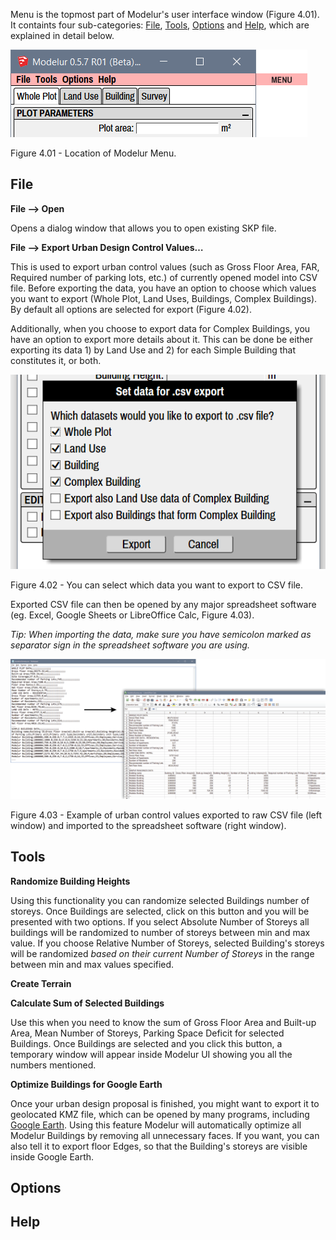 Menu is the topmost part of Modelur's user interface window (Figure 4.01). It containts four sub-categories: [File](#file), [Tools](#tools), [Options](#options) and [Help](#help), which are explained in detail below.

![Modelur Menu](../img/modelur_ui_parts_menu_annotated.png)
<figcaption>Figure 4.01 - Location of Modelur Menu.</figcaption>

File
----

**File --> Open**

Opens a dialog window that allows you to open existing SKP file.

**File --> Export Urban Design Control Values…**

This is used to export urban control values (such as Gross Floor Area, FAR, Required number of parking lots, etc.) of currently opened model into CSV file. Before exporting the data, you have an option to choose which values you want to export (Whole Plot, Land Uses, Buildings, Complex Buildings). By default all options are selected for export (Figure 4.02).

Additionally, when you choose to export data for Complex Buildings, you have an option to export more details about it. This can be done be either exporting its data 1) by Land Use and 2) for each Simple Building that constitutes it, or both.

![Urban indicators export](../img/export_urban_control_indicators.png)
<figcaption>Figure 4.02 - You can select which data you want to export to CSV file.</figcaption>

Exported CSV file can then be opened by any major spreadsheet software (eg. Excel, Google Sheets or LibreOffice Calc, Figure 4.03).

_Tip: When importing the data, make sure you have semicolon marked as separator sign in the spreadsheet software you are using._

![Exported urban control values](../img/exported_urban_control_values.png)
<figcaption>Figure 4.03 - Example of urban control values exported to raw CSV file (left window) and imported to the spreadsheet software (right window).</figcaption> 

Tools
-----

**Randomize Building Heights**

Using this functionality you can randomize selected Buildings number of storeys. Once Buildings are selected, click on this button and you will be presented with two options. If you select Absolute Number of Storeys all buildings will be randomized to number of storeys between min and max value. If you choose Relative Number of Storeys, selected Building's storeys will be randomized _based on their current Number of Storeys_ in the range between min and max values specified.

**Create Terrain**

**Calculate Sum of Selected Buildings**

Use this when you need to know the sum of Gross Floor Area and Built-up Area, Mean Number of Storeys, Parking Space Deficit for selected Buildings. Once Buildings are selected and you click this button, a temporary window will appear inside Modelur UI showing you all the numbers mentioned.

**Optimize Buildings for Google Earth**

Once your urban design proposal is finished, you might want to export it to geolocated KMZ file, which can be opened by many programs, including <a href="https://www.google.com/earth/" target="_blank">Google Earth</a>. Using this feature Modelur will automatically optimize all Modelur Buildings by removing all unnecessary faces. If you want, you can also tell it to export floor Edges, so that the Building's storeys are visible inside Google Earth.  

Options
-------
Help
----